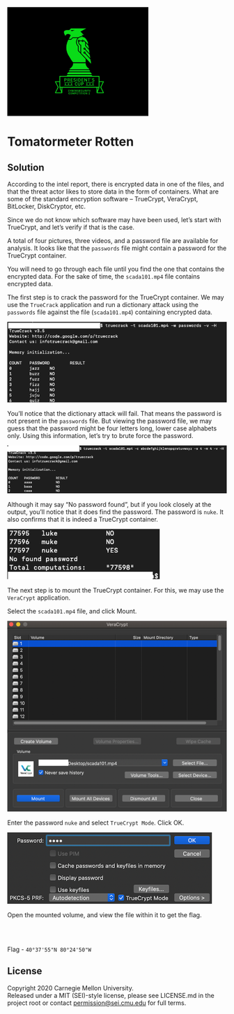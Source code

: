 <img src="../../../pc1-logo.png" height="250px">

# Tomatormeter Rotten

## Solution

According to the intel report, there is encrypted data in one of the files, and that the threat actor likes to store data in the form of containers. What are some of the standard encryption software – TrueCrypt, VeraCrypt, BitLocker, DiskCryptor, etc.

Since we do not know which software may have been used, let’s start with TrueCrypt, and let’s verify if that is the case.

A total of four pictures, three videos, and a password file are available for analysis. It looks like that the `passwords` file might contain a password for the TrueCrypt container.

 You will need to go through each file until you find the one that contains the encrypted data. For the sake of time, the `scada101.mp4` file contains encrypted data.

The first step is to crack the password for the TrueCrypt container. We may use the `TrueCrack` application and run a dictionary attack using the `passwords` file against the file (`scada101.mp4`) containing encrypted data.

<img src="screenshots/Picture1.png">

You’ll notice that the dictionary attack will fail. That means the password is not present in the `passwords` file. But viewing the password file, we may guess that the password might be four letters long, lower case alphabets only. Using this information, let’s try to brute force the password.

<img src="screenshots/Picture2.png">

Although it may say “No password found”, but if you look closely at the output, you’ll notice that it does find the password. The password is `nuke`. It also confirms that it is indeed a TrueCrypt container.

<img src="screenshots/Picture3.png">

The next step is to mount the TrueCrypt container. For this, we may use the `VeraCrypt` application.

Select the `scada101.mp4` file, and click Mount.

<img src="screenshots/Picture4.png">

Enter the password `nuke` and select `TrueCrypt Mode`. Click OK.

<img src="screenshots/Picture5.png">

Open the mounted volume, and view the file within it to get the flag.



<br><br>

Flag - `40°37'55"N 80°24'50"W`

## License
Copyright 2020 Carnegie Mellon University.  
Released under a MIT (SEI)-style license, please see LICENSE.md in the project root or contact permission@sei.cmu.edu for full terms.
